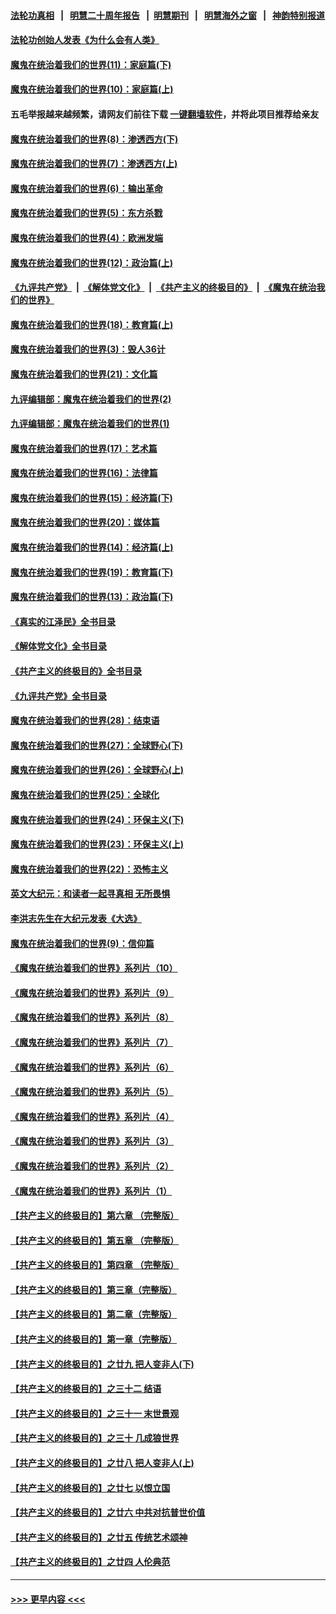 #### [法轮功真相](https://github.com/gfw-breaker/truth/blob/master/README.md?t=0) &nbsp;&nbsp;|&nbsp;&nbsp; [明慧二十周年报告](https://github.com/gfw-breaker/mh-reports/blob/master/README.md?t=0) &nbsp;&nbsp;|&nbsp;&nbsp;[明慧期刊](https://github.com/gfw-breaker/mh-qikan) &nbsp;&nbsp;|&nbsp;&nbsp; [明慧海外之窗](https://github.com/gfw-breaker/mh-news/blob/master/README.md?t=0) &nbsp;&nbsp;|&nbsp;&nbsp; [神韵特别报道](https://github.com/gfw-breaker/mh-news/blob/master/shenyun.md?t=0)
#### [法轮功创始人发表《为什么会有人类》](../pages/nsc422/n13912117.md?t=03231243) 
#### [魔鬼在统治着我们的世界(11)：家庭篇(下)](../pages/nsc422/n10440961.md?t=03231243) 
#### [魔鬼在统治着我们的世界(10)：家庭篇(上)](../pages/nsc422/n10435448.md?t=03231243) 
#### 五毛举报越来越频繁，请网友们前往下载 [一键翻墙软件](https://github.com/gfw-breaker/ssr-accounts)，并将此项目推荐给亲友
#### [魔鬼在统治着我们的世界(8)：渗透西方(下)](../pages/nsc422/n10429603.md?t=03231243) 
#### [魔鬼在统治着我们的世界(7)：渗透西方(上)](../pages/nsc422/n10426013.md?t=03231243) 
#### [魔鬼在统治着我们的世界(6)：输出革命](../pages/nsc422/n10421536.md?t=03231243) 
#### [魔鬼在统治着我们的世界(5)：东方杀戮](../pages/nsc422/n10417707.md?t=03231243) 
#### [魔鬼在统治着我们的世界(4)：欧洲发端](../pages/nsc422/n10414890.md?t=03231243) 
#### [魔鬼在统治着我们的世界(12)：政治篇(上)](../pages/nsc422/n10444576.md?t=03231243) 
#### [《九评共产党》](https://github.com/begood0513/9ping.md/blob/master/README.md) &nbsp;|&nbsp; [《解体党文化》](../../../../jtdwh.md/blob/master/README.md)  &nbsp;|&nbsp; [《共产主义的终极目的》](../../../../gczydzjmd.md/blob/master/README.md) &nbsp;|&nbsp; [《魔鬼在统治我们的世界》](../../../../mgztzwmdsj.md/blob/master/README.md) 
#### [魔鬼在统治着我们的世界(18)：教育篇(上)](../pages/nsc422/n10526970.md?t=03231243) 
#### [魔鬼在统治着我们的世界(3)：毁人36计](../pages/nsc422/n10411583.md?t=03231243) 
#### [魔鬼在统治着我们的世界(21)：文化篇](../pages/nsc422/n10597706.md?t=03231243) 
#### [九评编辑部：魔鬼在统治着我们的世界(2)](../pages/nsc422/n10410036.md?t=03231243) 
#### [九评编辑部：魔鬼在统治着我们的世界(1)](../pages/nsc422/n10406825.md?t=03231243) 
#### [魔鬼在统治着我们的世界(17)：艺术篇](../pages/nsc422/n10499093.md?t=03231243) 
#### [魔鬼在统治着我们的世界(16)：法律篇](../pages/nsc422/n10485969.md?t=03231243) 
#### [魔鬼在统治着我们的世界(15)：经济篇(下)](../pages/nsc422/n10469975.md?t=03231243) 
#### [魔鬼在统治着我们的世界(20)：媒体篇](../pages/nsc422/n10586579.md?t=03231243) 
#### [魔鬼在统治着我们的世界(14)：经济篇(上)](../pages/nsc422/n10457370.md?t=03231243) 
#### [魔鬼在统治着我们的世界(19)：教育篇(下)](../pages/nsc422/n10564808.md?t=03231243) 
#### [魔鬼在统治着我们的世界(13)：政治篇(下)](../pages/nsc422/n10448270.md?t=03231243) 
#### [《真实的江泽民》全书目录](../pages/nsc422/n13721399.md?t=03231243) 
#### [《解体党文化》全书目录](../pages/nsc422/n13721157.md?t=03231243) 
#### [《共产主义的终极目的》全书目录](../pages/nsc422/n13721048.md?t=03231243) 
#### [《九评共产党》全书目录](../pages/nsc422/n13708085.md?t=03231243) 
#### [魔鬼在统治着我们的世界(28)：结束语](../pages/nsc422/n10936246.md?t=03231243) 
#### [魔鬼在统治着我们的世界(27)：全球野心(下)](../pages/nsc422/n10928319.md?t=03231243) 
#### [魔鬼在统治着我们的世界(26)：全球野心(上)](../pages/nsc422/n10900318.md?t=03231243) 
#### [魔鬼在统治着我们的世界(25)：全球化](../pages/nsc422/n10788205.md?t=03231243) 
#### [魔鬼在统治着我们的世界(24)：环保主义(下)](../pages/nsc422/n10695307.md?t=03231243) 
#### [魔鬼在统治着我们的世界(23)：环保主义(上)](../pages/nsc422/n10688613.md?t=03231243) 
#### [魔鬼在统治着我们的世界(22)：恐怖主义](../pages/nsc422/n10614727.md?t=03231243) 
#### [英文大纪元：和读者一起寻真相 无所畏惧](../pages/nsc422/n12542027.md?t=03231243) 
#### [李洪志先生在大纪元发表《大选》](../pages/nsc422/n12534746.md?t=03231243) 
#### [魔鬼在统治着我们的世界(9)：信仰篇](../pages/nsc422/n10432159.md?t=03231243) 
#### [《魔鬼在统治着我们的世界》系列片（10）](../pages/nsc422/n12292670.md?t=03231243) 
#### [《魔鬼在统治着我们的世界》系列片（9）](../pages/nsc422/n12290859.md?t=03231243) 
#### [《魔鬼在统治着我们的世界》系列片（8）](../pages/nsc422/n12287445.md?t=03231243) 
#### [《魔鬼在统治着我们的世界》系列片（7）](../pages/nsc422/n12283425.md?t=03231243) 
#### [《魔鬼在统治着我们的世界》系列片（6）](../pages/nsc422/n12282314.md?t=03231243) 
#### [《魔鬼在统治着我们的世界》系列片（5）](../pages/nsc422/n12281419.md?t=03231243) 
#### [《魔鬼在统治着我们的世界》系列片（4）](../pages/nsc422/n12274024.md?t=03231243) 
#### [《魔鬼在统治着我们的世界》系列片（3）](../pages/nsc422/n12271322.md?t=03231243) 
#### [《魔鬼在统治着我们的世界》系列片（2）](../pages/nsc422/n12269049.md?t=03231243) 
#### [《魔鬼在统治着我们的世界》系列片（1）](../pages/nsc422/n12267575.md?t=03231243) 
#### [【共产主义的终极目的】第六章 （完整版）](../pages/nsc422/n11428913.md?t=03231243) 
#### [【共产主义的终极目的】第五章 （完整版）](../pages/nsc422/n11428912.md?t=03231243) 
#### [【共产主义的终极目的】第四章 （完整版）](../pages/nsc422/n11428907.md?t=03231243) 
#### [【共产主义的终极目的】第三章（完整版）](../pages/nsc422/n11428848.md?t=03231243) 
#### [【共产主义的终极目的】第二章（完整版）](../pages/nsc422/n11428831.md?t=03231243) 
#### [【共产主义的终极目的】第一章（完整版）](../pages/nsc422/n11417651.md?t=03231243) 
#### [【共产主义的终极目的】之廿九 把人变非人(下)](../pages/nsc422/n11344140.md?t=03231243) 
#### [【共产主义的终极目的】之三十二 结语](../pages/nsc422/n11360535.md?t=03231243) 
#### [【共产主义的终极目的】之三十一 末世景观](../pages/nsc422/n11351129.md?t=03231243) 
#### [【共产主义的终极目的】之三十 几成狼世界](../pages/nsc422/n11348280.md?t=03231243) 
#### [【共产主义的终极目的】之廿八 把人变非人(上)](../pages/nsc422/n11340492.md?t=03231243) 
#### [【共产主义的终极目的】之廿七 以恨立国](../pages/nsc422/n11336944.md?t=03231243) 
#### [【共产主义的终极目的】之廿六 中共对抗普世价值](../pages/nsc422/n11324785.md?t=03231243) 
#### [【共产主义的终极目的】之廿五 传统艺术颂神](../pages/nsc422/n11296396.md?t=03231243) 
#### [【共产主义的终极目的】之廿四 人伦典范](../pages/nsc422/n11296397.md?t=03231243) 

----
#### [ >>> 更早内容 <<< ](../indexes/nsc422-earlier.md)
